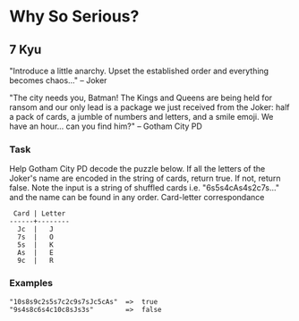 # Why So Serious?
## 7 Kyu

"Introduce a little anarchy. Upset the established order and everything becomes chaos…" – Joker

"The city needs you, Batman! The Kings and Queens are being held for ransom and our only lead is a package we just received from the Joker: half a pack of cards, a jumble of numbers and letters, and a smile emoji. We have an hour... can you find him?" – Gotham City PD

### Task

Help Gotham City PD decode the puzzle below. If all the letters of the Joker's name are encoded in the string of cards, return true. If not, return false. Note the input is a string of shuffled cards i.e. "6s5s4cAs4s2c7s..." and the name can be found in any order.
Card-letter correspondance
```
 Card | Letter
------+--------
  Jc  |   J
  7s  |   O
  5s  |   K
  As  |   E
  9c  |   R
```

### Examples
```
"10s8s9c2s5s7c2c9s7sJc5cAs"  =>  true
"9s4s8c6s4c10c8sJs3s"        =>  false
```
